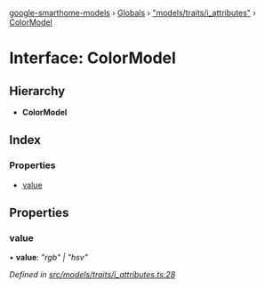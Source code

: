 [google-smarthome-models](../README.md) › [Globals](../globals.md) › ["models/traits/i_attributes"](../modules/_models_traits_i_attributes_.md) › [ColorModel](_models_traits_i_attributes_.colormodel.md)

# Interface: ColorModel

## Hierarchy

* **ColorModel**

## Index

### Properties

* [value](_models_traits_i_attributes_.colormodel.md#value)

## Properties

###  value

• **value**: *"rgb" | "hsv"*

*Defined in [src/models/traits/i_attributes.ts:28](https://github.com/galactic1969/google-smarthome-models/blob/633871f/src/models/traits/i_attributes.ts#L28)*
